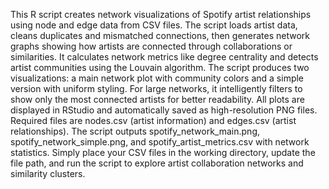 This R script creates network visualizations of Spotify artist relationships using node and edge data from CSV files. The script loads artist data, cleans duplicates and mismatched connections, then generates network graphs showing how artists are connected through collaborations or similarities. It calculates network metrics like degree centrality and detects artist communities using the Louvain algorithm.
The script produces two visualizations: a main network plot with community colors and a simple version with uniform styling. For large networks, it intelligently filters to show only the most connected artists for better readability. All plots are displayed in RStudio and automatically saved as high-resolution PNG files.
Required files are nodes.csv (artist information) and edges.csv (artist relationships). The script outputs spotify_network_main.png, spotify_network_simple.png, and spotify_artist_metrics.csv with network statistics. Simply place your CSV files in the working directory, update the file path, and run the script to explore artist collaboration networks and similarity clusters.
